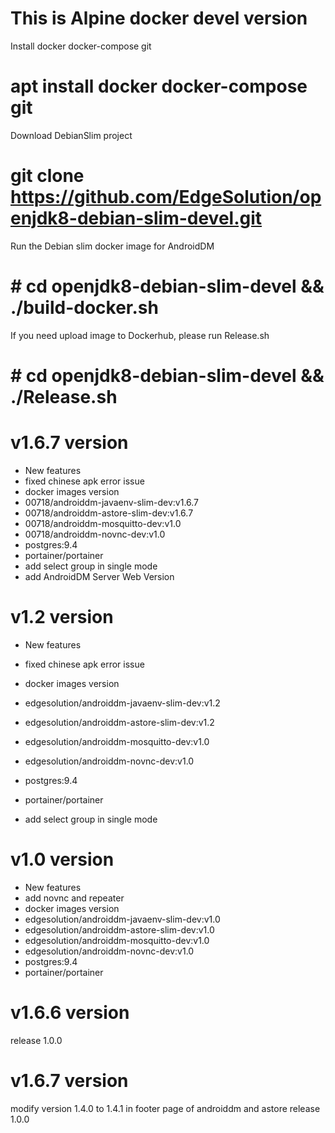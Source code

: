 # This is Alpine docker devel version

Install docker docker-compose git

# apt install docker docker-compose git

Download DebianSlim project

# git clone https://github.com/EdgeSolution/openjdk8-debian-slim-devel.git

Run the Debian slim docker image for AndroidDM
# # cd openjdk8-debian-slim-devel && ./build-docker.sh

If you need upload image to Dockerhub, please run Release.sh
# # cd openjdk8-debian-slim-devel && ./Release.sh

# v1.6.7 version
 - New features
  - fixed chinese apk error issue
 - docker images version
  - 00718/androiddm-javaenv-slim-dev:v1.6.7
  - 00718/androiddm-astore-slim-dev:v1.6.7
  - 00718/androiddm-mosquitto-dev:v1.0
  - 00718/androiddm-novnc-dev:v1.0
  - postgres:9.4
  - portainer/portainer
  - add select group in single mode
  - add AndroidDM Server Web Version


# v1.2 version
 - New features
  - fixed chinese apk error issue
 - docker images version
  - edgesolution/androiddm-javaenv-slim-dev:v1.2
  - edgesolution/androiddm-astore-slim-dev:v1.2
  - edgesolution/androiddm-mosquitto-dev:v1.0
  - edgesolution/androiddm-novnc-dev:v1.0
  - postgres:9.4
  - portainer/portainer

  - add select group  in single mode

# v1.0 version
 - New features
  - add novnc and repeater
 - docker images version
  - edgesolution/androiddm-javaenv-slim-dev:v1.0 
  - edgesolution/androiddm-astore-slim-dev:v1.0
  - edgesolution/androiddm-mosquitto-dev:v1.0
  - edgesolution/androiddm-novnc-dev:v1.0
  - postgres:9.4
  - portainer/portainer

# v1.6.6 version
  release 1.0.0

# v1.6.7 version
  modify version 1.4.0 to 1.4.1 in footer page of androiddm and astore
  release 1.0.0
